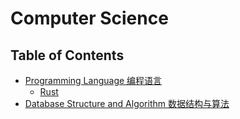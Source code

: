 # Computer Science

## Table of Contents
- [Programming Language 编程语言](pl)
    - [Rust](pl/Rust/)
- [Database Structure and Algorithm 数据结构与算法](ald/)